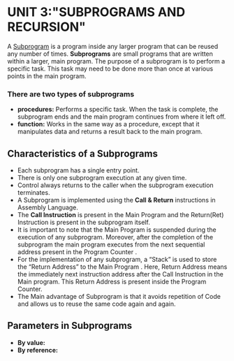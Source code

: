 # UNIT 3:"SUBPROGRAMS AND RECURSION"

A [Subprogram](https://www.geeksforgeeks.org/subprogram-and-its-characteristics/ ) is a program inside any larger program that can be reused any number of times.
**Subprograms** are small programs that are written within a larger, main program. The purpose of a subprogram is to perform a specific task. This task may need to be done more than once at various points in the main program.

### There are two types of subprograms
* **procedures:** Performs a specific task. When the task is complete, the subprogram ends and the main program continues from where it left off.
* **function:**  Works in the same way as a procedure, except that it manipulates data and returns a result back to the main program.

## Characteristics of a Subprograms
* Each subprogram has a single entry point.
* There is only one subprogram execution at any given time.
* Control always returns to the caller when the subprogram execution terminates.
* A Subprogram is implemented using the **Call & Return** instructions in Assembly Language.
* The **Call Instruction** is present in the Main Program and the Return(Ret) Instruction is present in the subprogram itself.
* It is important to note that the Main Program is suspended during the execution of any subprogram. Moreover, after the completion of the subprogram the main program executes from the next sequential address present in the Program Counter .
* For the implementation of any subprogram, a “Stack” is used to store the “Return Address” to the Main Program . Here, Return Address means the immediately next instruction address after the Call Instruction in the Main program. This Return Address is present inside the Program Counter.
* The Main advantage of Subprogram is that it avoids repetition of Code and allows us to reuse the same code again and again.

## Parameters in Subprograms
* **By value:** 
* **By reference:** 



